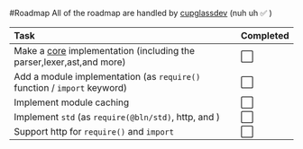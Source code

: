 #Roadmap
All of the roadmap are handled by [cupglassdev](https://github.com/cupglassdev) (nuh uh :white_check_mark: )

| Task                                                                                                       | Completed |
|:-----------------------------------------------------------------------------------------------------------|:-----------|
| Make a [core](https://github.com/bulanskrip/core) implementation (including the parser,lexer,ast,and more) | :white_large_square:
| Add a module implementation (as `require()` function / `import` keyword) | :white_large_square:
| Implement module caching | :white_large_square:      
| Implement `std` (as `require(@bln/std)`, http, and ) | :white_large_square:
| Support http for `require()` and `import` | :white_large_square:

